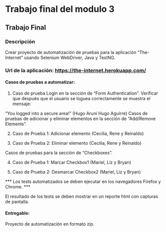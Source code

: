 # Trabajo final del modulo 3

## Trabajo Final
### Descripción
Crear proyecto de automatización de pruebas para la aplicación “The-Internet” usando Selenium WebDriver, Java y TestNG.

### Url de la aplicación: https://the-internet.herokuapp.com/

#### Casos de pruebas a automatizar:

1. Caso de prueba Login en la sección de “Form Authentication”. Verificar que después que el usuario se loguea correctamente se muestra el mensaje: 

“You logged into a secure area!”
(Hugo Aruni Hugo Aguirre)
Casos de pruebas de adicionar y eliminar elementos en la sección de “Add/Remove Elements”.

2. Caso de Prueba 1: Adicionar elemento (Cecilia, Rene y Reinaldo)

3. Caso de Prueba 2: Eliminar elemento  (Cecilia, Rene y Reinaldo)

Casos de pruebas para la sección de “Checkboxes”.

4. Caso de Prueba 1: Marcar Checkbox1  (Mariel, Liz y Bryan)

5. Caso de Prueba 2: Desmarcar Checkbox2  (Mariel, Liz y Bryan)

*** Los tests automatizados se deben ejecutar en los navegadores Firefox y Chrome. *** 

El resultado de los tests se deben mostrar en un reporte html con capturas de pantalla.

#### Entregable:

Proyecto de automatización en formato zip.
